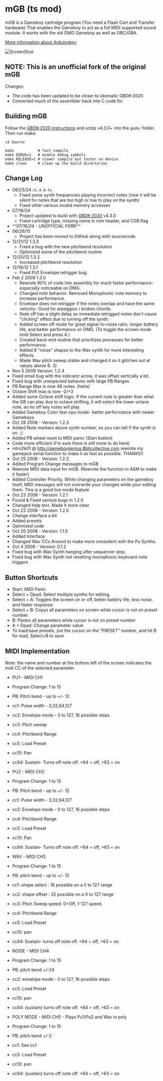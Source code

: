 # mGB (ts mod)

mGB is a Gameboy cartridge program (You need a Flash Cart and Transfer hardware) That enables the Gameboy to act as a full MIDI supported sound module. It works with the old DMG Gameboy as well as GBC/GBA.

[More information about Arduinoboy](https://github.com/trash80/arduinoboy)

![ScreenShot](http://trash80.net/arduinoboy/mGB1_2_0.png)

## NOTE: This is an unofficial fork of the original mGB

Changes:

- The code has been updated to be closer to idiomatic GBDK-2020
- Converted much of the assembler back into C code for

## Building mGB

Follow the [GBDK-2020 instructions](https://github.com/gbdk-2020/gbdk-2020/tree/develop?tab=readme-ov-file#usage) and unzip v4.3.0+ into the `gbdk/` folder. Then run make:

```
cd Source

make           # fast compile
make DEBUG=1   # enable debug symbols
make RELEASE=1 # slower compile but faster on device
make clean     # clean up the build directories
```

## Change Log

- 08/23/24 `v1.4.0-ts`
  - Fixed some synth frequencies playing incorrect notes (now it will be silent for notes that are too high or low to play on the synth)
  - Fixed other various invalid memory accesses
- 07/16/24
  - Project updated to build with [GBDK-2020](https://github.com/gbdk-2020/gbdk-2020) v4.3.0
  - Fixed cartridge type, missing name in rom header, and CGB flag
- _^^07/16/24 - UNOFFICIAL FORK^^_
- 06/26/15
  - Project has been moved to GitHub along with sourcecode.
- 12/21/12 1.3.3
  - Fixed a bug with the new pitchbend resolution
  - Optimized some of the pitchbend routine
- 12/20/12 1.3.2
  - Increased pitchbend resolution
- 12/19/12 1.3.1
  - Fixed PU1 Envelope retrigger bug.
- Feb 2 2009 1.3.0
  - Rewrote 90% of code into assembly for much faster performance- especially noticeable on DMG.
  - Changed note behavior. Removed Monophonic note memory to increase performance.
  - Envelope does not retrigger if the notes overlap and have the same velocity- Good for arpeggios / broken chords.
  - Note off has a slight delay so immediate retrigged notes don't cause "clicking" effect due to turning off the synth.
  - Added screen off mode for great signal-to-noise ratio, longer battery life, and better performance on DMG. (To toggle the screen mode hold Select and press A.)
  - Created back-end routine that prioritizes processes for better performance.
  - Added 8 "noise" shapes to the Wav synth for more interesting effects.
  - Made Wav pitch sweep stable and changed it so it glitches out at values above 8. :D
- Nov 5 2008 Version: 1.2.4
- Fixed small bug with the indicator arrow, it was offset vertically a bit.
- Fixed bug with unexpected behavior with large PB Ranges
- PB Range Max is now 48 notes. (hehe)
- Octave Shift max is now -2/+3
- Added some Octave shift logic. If the current note is greater than what the GB can play due to octave shifting, it will select the lower octave note, so no off key notes will play.
- Added Gameboy Color fast-cpu mode- better performance with newer Gameboys.
- Oct 28 2008 - Version: 1.2.3
- Added Note markers above synth number, so you can tell if the synth is on. ;)
- Added PB wheel reset to MIDI panic (Start button)
- Code more efficient (I'm sure there is still more to do here)
- nitro2k01 @ http://gameboygenius.8bitcollective.com rewrote my gamejack serial function to make it as fast as possible. THANKS!!
- Oct 25 2008 - Version: 1.2.2
- Added Program Change messages to mGB
- Rewrote MIDI data input for mGB. (Rewrote the function in ASM to make it faster)
- Added Controller Priority. While changing parameters on the gameboy itself, MIDI messages will not overwrite your changes while your editing them. This is a good live mode feature
- Oct 23 2008 - Version: 1.2.1
- Found & Fixed various bugs in 1.2.0
- Changed help text. Made it more clear.
- Oct 23 2008 - Version: 1.2.0
- Change interface a bit
- Added presets
- Optimized code
- Oct 20 2008 - Version: 1.1.0
- Added Interface
- Changed Wav CCs Around to make more consistent with the Pu Synths.
- Oct 4 2008 - Version: 0.1.2
- Fixed bug with Wav Synth hanging after sequencer stop.
- Fixed bug with Wav Synth not resetting monophonic keyboard note triggers

## Button Shortcuts

- Start: MIDI Panic
- Select + Dpad: Select multiple synths for editing.
- Select + A: Toggles the screen on or off, better battery life, less noise, and faster response.
- Select + B: Copys all parameters on screen while cursor is not on preset number.
- B: Pastes all parameters while cursor is not on preset number
- A + Dpad: Change parameter value
- To load/save presets, put the cursor on the "PRESET" number, and hit B for load, Select+B to save

## MIDI Implementation

Note: the name and number at the bottom left of the screen indicates the midi CC of the selected parameter.

- PU1 - MIDI CH1
- Program Change: 1 to 15
- PB: Pitch bend - up to +/- 12
- cc1: Pulse width - 0,32,64,127
- cc2: Envelope mode - 0 to 127, 16 possible steps
- cc3: Pitch sweep
- cc4: Pitchbend Range
- cc5: Load Preset
- cc10: Pan
- cc64: Sustain- Turns off note off. <64 = off, >63 = on

- PU2 - MIDI CH2
- Program Change: 1 to 15
- PB: Pitch bend - up to +/- 12
- cc1: Pulse width - 0,32,64,127
- cc2: Envelope mode - 0 to 127, 16 possible steps
- cc4: Pitchbend Range
- cc5: Load Preset
- cc10: Pan
- cc64: Sustain- Turns off note off. <64 = off, >63 = on

- WAV - MIDI CH3
- Program Change: 1 to 15
- PB: pitch bend - up to +/- 12
- cc1: shape select : 16 possible on a 0 to 127 range
- cc2: shape offset : 32 possible on a 0 to 127 range
- cc3: Pitch Sweep speed. 0=Off, 1-127 speed.
- cc4: Pitchbend Range
- cc5: Load Preset
- cc10: pan
- cc64: Sustain- turns off note off. <64 = off, >63 = on

- NOISE - MIDI CH4
- Program Change: 1 to 15
- PB: pitch bend +/-24
- cc2: envelope mode - 0 to 127, 16 possible steps
- cc5: Load Preset
- cc10: pan
- cc64: (sustain) turns off note off. <64 = off, >63 = on

- POLY MODE - MIDI CH5 - Plays Pu1/Pu2 and Wav in poly
- Program Change: 1 to 15
- PB: pitch bend +/-2
- cc1: See cc1
- cc5: Load Preset
- cc10: pan
- cc64: (sustain) turns off note off. <64 = off, >63 = on
